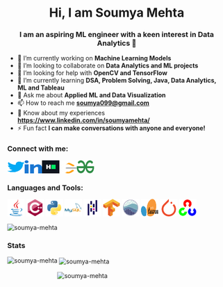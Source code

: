 <h1 align="center">Hi, I am Soumya Mehta </h1>
<h3 align="center">I am an aspiring ML engineer with a keen interest in Data Analytics 🚀</h3>

- 🔭 I’m currently working on **Machine Learning Models**
- 👯 I’m looking to collaborate on **Data Analytics and ML projects**
- 🤝 I’m looking for help with **OpenCV and TensorFlow**
- 🌱 I’m currently learning **DSA, Problem Solving, Java, Data Analytics, ML and Tableau**
- 💬 Ask me about **Applied ML and Data Visualization**
- 📫 How to reach me **soumya099@gmail.com**
- 📄 Know about my experiences **https://www.linkedin.com/in/soumyamehta/**
- ⚡ Fun fact **I can make conversations with anyone and everyone!**


</div><h3 align="left">Connect with me:</h3>
<p align="left">
<a href="https://twitter.com/SoumyaMehta09" target="blank"><img align="center" src="https://raw.githubusercontent.com/teamedwardforever/Readme-Generator/71f25dd8b98329b168142a6b782a107b75eab178/svg/Social/twitter.svg" alt="SoumyaMehta09" height="30" width="40" /></a><a href="https://linkedin.com/in/soumyamehta" target="blank"><img align="center" src="https://raw.githubusercontent.com/teamedwardforever/Readme-Generator/71f25dd8b98329b168142a6b782a107b75eab178/svg/Social/linked-in-alt.svg" alt="soumyamehta" height="30" width="40" /></a><a href="https://www.hackerrank.com/soumya_mehta" target="blank"><img align="center" src="https://raw.githubusercontent.com/teamedwardforever/Readme-Generator/71f25dd8b98329b168142a6b782a107b75eab178/svg/Social/hackerrank.svg" alt="soumya_mehta" height="30" width="40" /></a><a href="https://www.leetcode.com/soumyamehta" target="blank"><img align="center" src="https://raw.githubusercontent.com/teamedwardforever/Readme-Generator/71f25dd8b98329b168142a6b782a107b75eab178/svg/Social/leet-code.svg" alt="soumyamehta" height="30" width="40" /></a><a href="https://auth.geeksforgeeks.org/user/soumyamehta/profile" target="blank"><img align="center" src="https://raw.githubusercontent.com/teamedwardforever/Readme-Generator/71f25dd8b98329b168142a6b782a107b75eab178/svg/Social/geeks-for-geeks.svg" alt="soumyamehta/profile" height="30" width="40" /></a></p>

<h3 align="left">Languages and Tools:</h3>
<p align="left">
<img src="https://raw.githubusercontent.com/teamedwardforever/Readme-Generator/71f25dd8b98329b168142a6b782a107b75eab178/svg/Skills/Languages/java-original.svg" alt="Java" width="40" height="40"/>
<img src="https://raw.githubusercontent.com/teamedwardforever/Readme-Generator/71f25dd8b98329b168142a6b782a107b75eab178/svg/Skills/Languages/cplusplus-original.svg" alt="CPP" width="40" height="40"/>
<img src="https://raw.githubusercontent.com/teamedwardforever/Readme-Generator/71f25dd8b98329b168142a6b782a107b75eab178/svg/Skills/Languages/python-original.svg" alt="Python" width="40" height="40"/>
<img src="https://raw.githubusercontent.com/teamedwardforever/Readme-Generator/71f25dd8b98329b168142a6b782a107b75eab178/svg/Skills/Database/mysql-original-wordmark.svg" alt="Mysql" width="40" height="40"/>
<img src="https://raw.githubusercontent.com/teamedwardforever/Readme-Generator/71f25dd8b98329b168142a6b782a107b75eab178/svg/Skills/ML/pandas-original.svg" alt="Pandas" width="40" height="40"/>
<img src="https://raw.githubusercontent.com/teamedwardforever/Readme-Generator/71f25dd8b98329b168142a6b782a107b75eab178/svg/Skills/ML/tensorflow-icon.svg" alt="Tensorflow" width="40" height="40"/>
<img src="https://raw.githubusercontent.com/teamedwardforever/Readme-Generator/71f25dd8b98329b168142a6b782a107b75eab178/svg/Skills/ML/logo-mark-lightbg.svg" alt="SeaBorn" width="40" height="40"/>
<img src="https://raw.githubusercontent.com/teamedwardforever/Readme-Generator/71f25dd8b98329b168142a6b782a107b75eab178/svg/Skills/ML/Scikit_learn_logo_small.svg" alt="Scikit" width="40" height="40"/>
<img src="https://raw.githubusercontent.com/teamedwardforever/Readme-Generator/71f25dd8b98329b168142a6b782a107b75eab178/svg/Skills/ML/pytorch-icon.svg" alt="Pytorch" width="40" height="40"/>
<img src="https://raw.githubusercontent.com/teamedwardforever/Readme-Generator/71f25dd8b98329b168142a6b782a107b75eab178/svg/Skills/ML/opencv-icon.svg" alt="Opencv" width="40" height="40"/>
</p>

<p align="left"> <img src="https://komarev.com/ghpvc/?username=soumya-mehta&label=Profile%20views&color=0e75b6&style=flat" alt="soumya-mehta" /> </p>

<h3 align="left">Stats</h3>
<img align="left" height="180em" src="https://github-readme-stats.vercel.app/api/top-langs/?username=soumya-mehta&layout=compact&theme=dracula" alt=soumya-mehta />

<p>&nbsp;<img align="center" height="180em" src="https://github-readme-stats.vercel.app/api?username=soumya-mehta&show_icons=true&locale=en&theme=radical" alt="soumya-mehta" /></p>

<p><img align="center" height="180em" src="https://github-readme-streak-stats.herokuapp.com/?user=soumya-mehta&theme=radical" alt="soumya-mehta" /></p>
